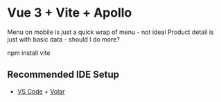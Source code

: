 # Vue 3 + Vite + Apollo

Menu on mobile is just a quick wrap of menu - not ideal
Product detail is just with basic data - should I do more?

npm install
vite

## Recommended IDE Setup

- [VS Code](https://code.visualstudio.com/) + [Volar](https://marketplace.visualstudio.com/items?itemName=Vue.volar)
